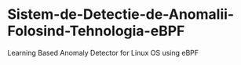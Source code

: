 # Sistem-de-Detectie-de-Anomalii-Folosind-Tehnologia-eBPF
Learning Based Anomaly Detector for Linux OS using eBPF
